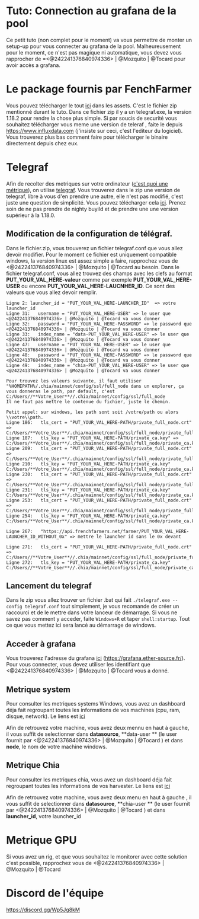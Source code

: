 # Tuto: Connection au grafana de la pool

Ce petit tuto (non complet pour le moment) va vous permettre de monter un setup-up pour vous connecter au grafana de la pool. Malheureusement pour le moment, ce n'est pas magique ni automatique, vous devez vous rapprocher de =<@242241376840974336> | @Mozquito | @Tocard pour avoir accès a grafana.


# Le package fournis par FenchFarmer

Vous pouvez télécharger le tout [ici](https://github.com/Tocard/FrenchFarmerMonitoring/releases) dans les assets. C'est le fichier zip mentionné durant le tuto.
Dans ce fichier zip il y a un telegraf.exe, la version 1.18.2 pour rendre la chose plus simple. Si par soucis de securité vous souhaitez télécharger vous meme une version de teleraf , faite le depuis https://www.influxdata.com (j'insiste sur ceci, c'est l'editeur du logiciel). Vous trouverez plus bas comment faire pour télécharger le binaire directement depuis chez eux.

# Telegraf

Afin de recolter des metriques sur votre ordinateur ([c'est quoi une métrique](https://fr.wikipedia.org/wiki/M%C3%A9trique_(logiciel))), on utilise [telegraf](https://www.influxdata.com/time-series-platform/telegraf/). Vous trouverez dans le zip une version de telegraf, libre à vous d'en prendre une autre, elle n'est pas modifié, c'est juste une question de simplicité.  Vous pouvez télécharger cela [ici](https://portal.influxdata.com/downloads/). Prenez soin de ne pas prendre de nighty buyild et de prendre une une version supérieur à la 1.18.0.

## Modification de la configuration de télégraf.

Dans le fichier.zip, vous trouverez un fichier telegraf.conf que vous allez devoir modifier. Pour le moment ce fichier est uniquement compatible windows, la version linux est assez simple a faire, rapprochez vous de <@242241376840974336> | @Mozquito | @Tocard au besoin.
Dans le fichier telegraf.conf, vous allez trouvez des champs avec les clefs au format **PUT_YOUR_VAL_HERE-valeur** comme par exemple **PUT_YOUR_VAL_HERE-USER** ou encore **PUT_YOUR_VAL_HERE-LAUCNHER_ID**. Ce sont des valeurs que vous allez devoir remplir.
	
	Ligne 2: launcher_id = "PUT_YOUR_VAL_HERE-LAUNCHER_ID"  => votre launcher_id
	Ligne 31:   username = "PUT_YOUR_VAL_HERE-USER" => le user que <@242241376840974336> | @Mozquito | @Tocard va vous donner
	Ligne 32:   password = "PUT_YOUR_VAL_HERE-PASSWORD" => le password que <@242241376840974336> | @Mozquito | @Tocard va vous donner
	Ligne 33:   index_name = "data-PUT_YOUR_VAL_HERE-USER" => le user que <@242241376840974336> | @Mozquito | @Tocard va vous donner
	Ligne 47:   username = "PUT_YOUR_VAL_HERE-USER" => le user que <@242241376840974336> | @Mozquito | @Tocard va vous donner
	Ligne 48:   password = "PUT_YOUR_VAL_HERE-PASSWORD" => le password que <@242241376840974336> | @Mozquito | @Tocard va vous donner
	Ligne 49:   index_name = "chia-PUT_YOUR_VAL_HERE-USER" => le user que <@242241376840974336> | @Mozquito | @Tocard va vous donner
	
	Pour trouvez les valeurs suivante, il faut utiliser  "%HOMEPATH%/.chia/mainnet/config/ssl/full_node dans un explorer, ça vous donneras le path, par default, c'est C:/Users//**Votre_User**//.chia/mainnet/config/ssl/full_node
    Il ne faut pas mettre le contenue du fichier, juste le chemin.
	
    Petit appel: sur windows, les path sont soit /votre/path ou alors \\votre\\path. 
	Ligne 186:   tls_cert = "PUT_YOUR_VAL_HERE-PATH/private_full_node.crt"  => C:/Users/**Votre_User**/.chia/mainnet/config/ssl/full_node/private_full_node.crt
	Ligne 187:   tls_key = "PUT_YOUR_VAL_HERE-PATH/private_ca.key" => C:/Users/**Votre_User**/.chia/mainnet/config/ssl/full_node/private_ca.key
	Ligne 209:   tls_cert = "PUT_YOUR_VAL_HERE-PATH/private_full_node.crt" => C:/Users/**Votre_User**/.chia/mainnet/config/ssl/full_node/private_full_node.crt
	Ligne 210:   tls_key = "PUT_YOUR_VAL_HERE-PATH/private_ca.key" C:/Users/**Votre_User**/.chia/mainnet/config/ssl/full_node/private_ca.key
	Ligne 230:   tls_cert = "PUT_YOUR_VAL_HERE-PATH/private_full_node.crt" => C:/Users/**Votre_User**/.chia/mainnet/config/ssl/full_node/private_full_node.crt
	Ligne 231:   tls_key = "PUT_YOUR_VAL_HERE-PATH/private_ca.key" C:/Users/**Votre_User**/.chia/mainnet/config/ssl/full_node/private_ca.key
	Ligne 253:   tls_cert = "PUT_YOUR_VAL_HERE-PATH/private_full_node.crt" => C:/Users/**Votre_User**/.chia/mainnet/config/ssl/full_node/private_full_node.crt
	Ligne 254:   tls_key = "PUT_YOUR_VAL_HERE-PATH/private_ca.key" C:/Users/**Votre_User**/.chia/mainnet/config/ssl/full_node/private_ca.key

    Ligne 267:   "https://api.frenchfarmers.net/farmer/PUT_YOUR_VAL_HERE-LAUNCHER_ID_WITHOUT_0x" => mettre le launcher id sans le 0x devant

	Ligne 271:   tls_cert = "PUT_YOUR_VAL_HERE-PATH/private_full_node.crt" => C:/Users//**Votre_User**//.chia/mainnet/config/ssl/full_node/private_full_node.crt
	Ligne 272:   tls_key = "PUT_YOUR_VAL_HERE-PATH/private_ca.key" C:/Users//**Votre_User**//.chia/mainnet/config/ssl/full_node/private_ca.key

## Lancement du telegraf

Dans le zip vous allez trouver un fichier .bat qui fait `./telegraf.exe --config telegraf.conf` tout simplement, je vous recomande de créer un raccourci et de le mettre dans votre lanceur de démarrage.
Si vous ne savez pas comment y acceder, faite `Windows+R` et taper `shell:startup`. Tout ce que vous mettez ici sera lancé au démarrage de windows.

## Acceder à grafana

Vous trouverez l'adresse du grafana [ici](https://grafana.ether-source.fr/) (https://grafana.ether-source.fr/). Pour vous connecter, vous devez utiliser les identifiant que <@242241376840974336> | @Mozquito | @Tocard vous a donné.

## Metrique system

Pour consulter les metriques systems Windows, vous avez un dashboard déja fait regroupant toutes les informations de vos machines (cpu, ram, disque, network). Le liens est [ici](https://grafana.ether-source.fr/d/NrfbdEi7z/stats-windows)

Afin de retrouvez votre machine, vous avez deux mennu en haut à gauche, il vous suffit de selectionner dans **datasource**,  **data-user **  (le user fournit par <@242241376840974336> | @Mozquito | @Tocard ) et dans **node**, le nom de votre machine windows.


## Metrique Chia

Pour consulter les metriques chia, vous avez un dashboard déja fait regroupant toutes les informations de vos harvester. Le liens est [ici](https://grafana.ether-source.fr/d/vvrimum7k/chia-monitor?orgId=4)

Afin de retrouvez votre machine, vous avez deux menu en haut à gauche , il vous suffit de selectionner dans **datasource**,  **chia-user **  (le user fournit par <@242241376840974336> | @Mozquito | @Tocard ) et dans **launcher_id**, votre launcher_id


# Metrique GPU

Si vous avez un rig, et que vous souhaitez le monitorer avec cette solution c'est possible, rapprochez vous de <@242241376840974336> | @Mozquito | @Tocard


# Discord de l'équipe

https://discord.gg/Wp5Jg8kM

